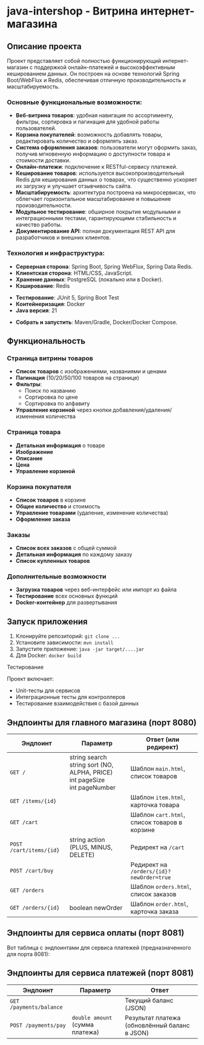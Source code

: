 # java-intershop - Витрина интернет-магазина

## Описание проекта

Проект представляет собой полностью функционирующий интернет-магазин с поддержкой онлайн-платежей и высокоэффективным кешированием данных. Он построен на основе технологий Spring Boot/WebFlux и Redis, обеспечивая отличную производительность и масштабируемость.

### Основные функциональные возможности:

- **Веб-витрина товаров**: удобная навигация по ассортименту, фильтры, сортировка и пагинация для удобной работы пользователей.
- **Корзина покупателей**: возможность добавлять товары, редактировать количество и оформлять заказ.
- **Система оформления заказов**: пользователи могут оформить заказ, получив мгновенную информацию о доступности товара и стоимости доставки.
- **Онлайн-платежи**: подключение к RESTful-сервису платежей.
- **Кеширование товаров**: используется высокопроизводительный Redis для кеширования данных о товарах, что существенно ускоряет их загрузку и улучшает отзывчивость сайта.
- **Масштабируемость**: архитектура построена на микросервисах, что облегчает горизонтальное масштабирование и повышение производительности.
- **Модульное тестирование**: обширное покрытие модульными и интеграционными тестами, гарантирующими стабильность и качество работы.
- **Документирование API**: полная документация REST API для разработчиков и внешних клиентов.

### Технология и инфраструктура:

- **Серверная сторона**: Spring Boot, Spring WebFlux, Spring Data Redis.
- **Клиентская сторона**: HTML/CSS, JavaScript.
- **Хранение данных**: PostgreSQL (локально или в Docker).
- **Кэширование**: Redis
* **Тестирование**: JUnit 5, Spring Boot Test
* **Контейнеризация**: Docker
* **Java версия**: 21
- **Собрать и запустить**: Maven/Gradle, Docker/Docker Compose.

## Функциональность

### Страница витрины товаров
* **Список товаров** с изображениями, названиями и ценами
* **Пагинация** (10/20/50/100 товаров на странице)
* **Фильтры**:
  * Поиск по названию
  * Сортировка по цене
  * Сортировка по алфавиту
* **Управление корзиной** через кнопки добавления/удаления/изменения количества

### Страница товара
* **Детальная информация** о товаре
* **Изображение**
* **Описание**
* **Цена**
* **Управление корзиной**

### Корзина покупателя
* **Список товаров** в корзине
* **Общее количество** и стоимость
* **Управление товарами** (удаление, изменение количества)
* **Оформление заказа**

### Заказы
* **Список всех заказов** с общей суммой
* **Детальная информация** по каждому заказу
* **Список купленных товаров**

### Дополнительные возможности
* **Загрузка товаров** через веб-интерфейс или импорт из файла
* **Тестирование** всех основных функций
* **Docker-контейнер** для развертывания

## Запуск приложения

1. Клонируйте репозиторий: `git clone ...`
2. Установите зависимости: `mvn install`
3. Запустите приложение: `java -jar target/....jar`
4. Для Docker: `docker build`

Тестирование

Проект включает:
* Unit-тесты для сервисов
* Интеграционные тесты для контроллеров
* Тестирование взаимодействия с базой данных

## Эндпоинты для главного магазина (порт 8080)

| Эндпоинт           | Параметр                   | Ответ (или редирект)                                 |
|--------------------|----------------------------|--------------------------------------------------------|
| `GET /`            | string search<br>string sort (NO, ALPHA, PRICE)<br>int pageSize<br>int pageNumber | Шаблон `main.html`, список товаров                    |
| `GET /items/{id}`  |                            | Шаблон `item.html`, карточка товара                  |
| `GET /cart`  |                            | Шаблон `cart.html`, список товаров в корзине          |
| `POST /cart/items/{id}` | string action (PLUS, MINUS, DELETE) | Редирект на `/cart`                             |
| `POST /cart/buy`        |                            | Редирект на `/orders/{id}?newOrder=true`              |
| `GET /orders`      |                            | Шаблон `orders.html`, список заказов                 |
| `GET /orders/{id}` | boolean newOrder           | Шаблон `order.html`, карточка заказа                 |

## Эндпоинты для сервиса оплаты (порт 8081)

Вот таблица с эндпоинтами для сервиса платежей (предназначенного для порта 8081):

## Эндпоинты для сервиса платежей (порт 8081)

| Эндпоинт           | Параметр                           | Ответ                                     |
|--------------------|------------------------------------|-------------------------------------------|
| `GET /payments/balance` |                                  | Текущий баланс (JSON)                      |
| `POST /payments/pay`   | `double amount` (сумма платежа)  | Результат платежа (обновлённый баланс в JSON) |